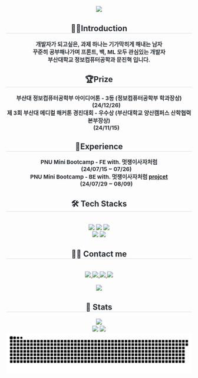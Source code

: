 <div align= "center">
    <img src="https://capsule-render.vercel.app/api?type=waving&color=gradient&height=240&text=welcome&animation=&fontColor=000000&fontSize=40" />
    </div>
    <div align= "center"> 
    <h2 style="border-bottom: 1px solid #d8dee4; color: #282d33;"> <div align=center> 🧑‍💻Introduction </div> </h2>  
    <div style="font-weight: 700; font-size: 15px; text-align: center; color: #282d33;"> <div align=center> 개발자가 되고싶은, 과제 하나는 기가막히게 해내는 남자  </li></div></li><div align=center> 꾸준히 공부해나가며 <strong> 프론트, 백, ML </strong> 모두 관심있는 개발자  </div>
    <div align=center></div> 부산대학교 정보컴퓨터공학과 <strong> 문진혁 </strong> 입니다. <div> </div> 
    </div>
        <div align= "center"> 
    <h2 style="border-bottom: 1px solid #d8dee4; color: #282d33;"> <div align=center> 🏆Prize </div> </h2>  
    <div style="font-weight: 700; font-size: 15px; text-align: center; color: #282d33;"> 
         <div align=center>
                    <dl>
                         <dt>부산대 정보컴퓨터공학부 아이디어톤 - 3등 (정보컴퓨터공학부 학과장상)</dt> <dd>(24/12/26)</dd>
                         <dt>제 3회 부산대 메디컬 해커톤 경진대회 - 우수상 (부산대학교 양산캠퍼스 산학협력본부장상)</dt> <dd>(24/11/15)</dd>
                    </dl>
                </div>
    </div>
        <div align="center">
            <h2 style="border-bottom: 1px solid #d8dee4; color: #282d33;"> <div align=center> 🚩Experience </div> </h2>
            <div style="font-weight: 700; font-size: 15px; text-align: center; color: #282d33;">
                <div align=center>
                    <dl>
                        <dt>PNU Mini Bootcamp - FE  with. 멋쟁이사자처럼</dt> <dd>(24/07/15 ~ 07/26)</dd>
                        <dt>PNU Mini Bootcamp - BE  with. 멋쟁이사자처럼 <a href="https://github.com/PNU-2024-07-TEAM2">projcet</a></dt> <dd>(24/07/29 ~ 08/09)</dd>
                    </dl>
                </div>
            </div>
        </div>
    <div align= "center">
    <h2 style="border-bottom: 1px solid #d8dee4; color: #282d33;"> 🛠️ Tech Stacks </h2> <br> 
    <div style="margin: 0 auto; text-align: center;" align= "center"> 
        <img src="https://img.shields.io/badge/Python-3776AB?style=for-the-badge&logo=Python&logoColor=white">
          <img src="https://img.shields.io/badge/Node.js-339933?style=for-the-badge&logo=Node.js&logoColor=white">
          <img src="https://img.shields.io/badge/Spring Boot-6DB33F?style=for-the-badge&logo=Spring Boot&logoColor=white"><br/>  
        <img src="https://img.shields.io/badge/React-61DAFB?style=for-the-badge&logo=React&logoColor=white">
          <img src="https://img.shields.io/badge/tailwindcss-06B6D4?style=for-the-badge&logo=tailwindcss&logoColor=white">
          </div>
    </div>
    <div align= "center">
    <h2 style="border-bottom: 1px solid #d8dee4; color: #282d33;"> 🧑‍💻 Contact me </h2> <br> 
    <div align= "center"> 
        <a href=https://wlsgur11.tistory.com/> <img src="https://img.shields.io/badge/Tistory-000000?style=for-the-badge&logo=Tistory&logoColor=white&link=https://wlsgur11.tistory.com/"> </a>
        <a href=https://velog.io/@wlsgur11/posts/> <img src="https://img.shields.io/badge/Velog-20C997?style=for-the-badge&logo=Velog&logoColor=white&link=https://velog.io/@wlsgur11/posts/"> </a>
         <a href=https://www.instagram.com/wlsgur_11/> <img src="https://img.shields.io/badge/Instagram-E4405F?style=for-the-badge&logo=Instagram&logoColor=white&link=https://www.instagram.com/wlsgur_11/"> </a>
         <a href=mailto:jk2742000@gmail.com> <img src="https://img.shields.io/badge/Gmail-EA4335?style=for-the-badge&logo=Gmail&logoColor=white&link=mailto:jk2742000@gmail.com"> </a>
          </div>  <br> 
    <div align= "center"> <a href="https://hits.seeyoufarm.com"> <img src="https://hits.seeyoufarm.com/api/count/incr/badge.svg?url=https%3A%2F%2Fgithub.com%2Fwlsgur11%2F&count_bg=%23000000&title_bg=%23000000&icon=github.svg&icon_color=%23FFFFFF&title=GitHub&edge_flat=false"/></a>
       </div> 
    </div>
    <div align= "center"> 
    <h2 style="border-bottom: 1px solid #d8dee4; color: #282d33;"> 🏅 Stats </h2> <div align= "center"> 
     <img src="http://mazassumnida.wtf/api/v2/generate_badge?boj=octopus121"/>  <br>
     <img src="https://github-readme-stats.vercel.app/api?username=wlsgur11&bg_color=180,00000000,&title_color=000000&text_color=000000"
         /> <img src="https://github-readme-stats.vercel.app/api/top-langs/?username=wlsgur11&layout=compact&bg_color=180,00000000,&title_color=000000&text_color=000000"
           /> </div> 
    </div>
<img src="https://github.com/wlsgur11/wlsgur11/blob/output/github-contribution-grid-snake.svg"/>

    
 

